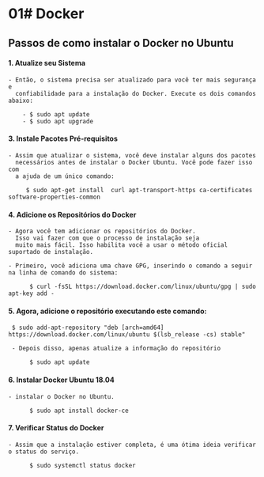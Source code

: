 # 01# Docker

## Passos de como instalar o Docker no Ubuntu

#### 1. Atualize seu Sistema
    - Então, o sistema precisa ser atualizado para você ter mais segurança e
      confiabilidade para a instalação do Docker. Execute os dois comandos abaixo:

        - $ sudo apt update
        - $ sudo apt upgrade


#### 3. Instale Pacotes Pré-requisitos
    
    - Assim que atualizar o sistema, você deve instalar alguns dos pacotes 
      necessários antes de instalar o Docker Ubuntu. Você pode fazer isso com
      a ajuda de um único comando:

         $ sudo apt-get install  curl apt-transport-https ca-certificates software-properties-common


#### 4. Adicione os Repositórios do Docker

    - Agora você tem adicionar os repositórios do Docker.
      Isso vai fazer com que o processo de instalação seja
      muito mais fácil. Isso habilita você a usar o método oficial suportado de instalação.

    - Primeiro, você adiciona uma chave GPG, inserindo o comando a seguir na linha de comando do sistema:

          $ curl -fsSL https://download.docker.com/linux/ubuntu/gpg | sudo apt-key add -


#### 5. Agora, adicione o repositório executando este comando:
     
     $ sudo add-apt-repository "deb [arch=amd64] https://download.docker.com/linux/ubuntu $(lsb_release -cs) stable"
    
     - Depois disso, apenas atualize a informação do repositório

          $ sudo apt update


#### 6. Instalar Docker Ubuntu 18.04
    - instalar o Docker no Ubuntu.

          $ sudo apt install docker-ce


#### 7. Verificar Status do Docker
    - Assim que a instalação estiver completa, é uma ótima ideia verificar o status do serviço.

          $ sudo systemctl status docker
